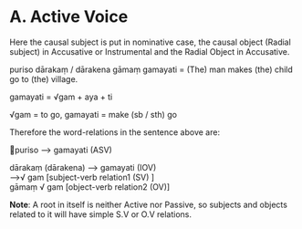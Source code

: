  # **A. Active Voice** 

 Here the causal subject is put in nominative case, the causal object 
(Radial subject) in Accusative or Instrumental and the Radial Object in 
Accusative.

 puriso dārakaṃ / dārakena gāmaṃ gamayati = (The) man makes (the) child go    to (the) village.
 
 gamayati = √gam + aya + ti 

√gam = to go, gamayati = make (sb / sth) go 

Therefore the word-relations in the sentence above are: 

puriso  -->  gamayati (ASV) 

dārakaṃ (dārakena)      -->        gamayati (IOV)            
 -->√ gam [subject-verb relation1 (SV)
]                    
gāmaṃ          √ gam [object-verb relation2 (OV)] 

**Note**: A root in itself is neither Active nor Passive, so subjects and objects 
related to it will have simple S.V or O.V relations.